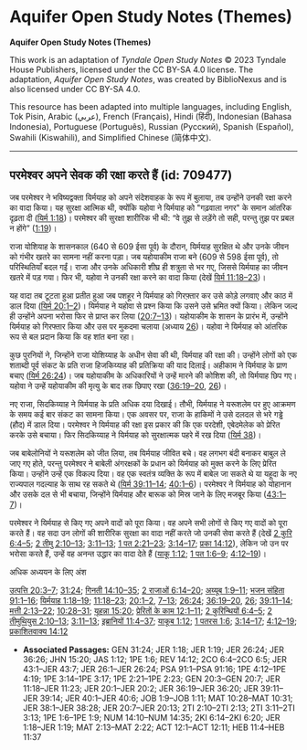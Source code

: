# Aquifer Open Study Notes (Themes)

**Aquifer Open Study Notes (Themes)**

This work is an adaptation of *Tyndale Open Study Notes* © 2023 Tyndale House Publishers, licensed under the CC BY\-SA 4\.0 license. The adaptation, *Aquifer Open Study Notes*, was created by BiblioNexus and is also licensed under CC BY\-SA 4\.0\.

This resource has been adapted into multiple languages, including English, Tok Pisin, Arabic (عربي), French (Français), Hindi (हिंदी), Indonesian (Bahasa Indonesia), Portuguese (Português), Russian (Русский), Spanish (Español), Swahili (Kiswahili), and Simplified Chinese (简体中文).



--------------------------------

## परमेश्वर अपने सेवक की रक्षा करते हैं (id: 709477)

जब परमेश्वर ने भविष्यद्वक्ता यिर्मयाह को अपने संदेशवाहक के रूप में बुलाया, तब उन्होंने उनकी रक्षा करने का वादा किया। यह सुरक्षा आत्मिक थी, क्योंकि यहोवा ने यिर्मयाह को "गढ़वाला नगर" के समान आंतरिक दृढ़ता दी ([यिर्म 1:18](https://ref.ly/Jer1:18))। परमेश्वर की सुरक्षा शारीरिक भी थी: “वे तुझ से लड़ेंगे तो सही, परन्तु तुझ पर प्रबल न होंगे” ([1:19](https://ref.ly/Jer1:19))।

राजा योशियाह के शासनकाल (640 से 609 ईसा पूर्व) के दौरान, यिर्मयाह सुरक्षित थे और उनके जीवन को गंभीर खतरे का सामना नहीं करना पड़ा। जब यहोयाकीम राजा बने (609 से 598 ईसा पूर्व), तो परिस्थितियाँ बदल गईं। राजा और उनके अधिकारी शीघ्र ही शत्रुता से भर गए, जिससे यिर्मयाह का जीवन खतरे में पड़ गया। फिर भी, यहोवा ने उनकी रक्षा करने का वादा किया (देखें [यिर्म 11:18–23](https://ref.ly/Jer11:18-Jer11:23))।

यह वादा तब टूटता हुआ प्रतीत हुआ जब पशहूर ने यिर्मयाह को गिरफ़्तार कर उसे कोड़े लगवाए और काठ में डाल दिया ([यिर्म 20:1–2](https://ref.ly/Jer20:1-Jer20:2))। यिर्मयाह ने यहोवा से प्रश्न किया कि उसने उसे भ्रमित क्यों किया। लेकिन जल्द ही उन्होंने अपना भरोसा फिर से प्राप्त कर लिया ([20:7–13](https://ref.ly/Jer20:7-Jer20:13))। यहोयाकीम के शासन के प्रारंभ में, उन्होंने यिर्मयाह को गिरफ्तार किया और उस पर मुकदमा चलाया (अध्याय [26](https://ref.ly/Jer26:1-Jer26:24))। यहोवा ने यिर्मयाह को आंतरिक रूप से बल प्रदान किया कि वह शांत बना रहा।

कुछ पुरनियों ने, जिन्होंने राजा योशिय्याह के अधीन सेवा की थी, यिर्मयाह की रक्षा की। उन्होंने लोगों को एक शताब्दी पूर्व संकट के प्रति राजा हिजकिय्याह की प्रतिक्रिया की याद दिलाई। अहीकाम ने यिर्मयाह के प्राण बचाए ([यिर्म 26:24](https://ref.ly/Jer26:24))। जब यहोयाकीम के अधिकारियों ने उन्हें मारने की कोशिश की, तो यिर्मयाह छिप गए। यहोवा ने उन्हें यहोयाकीम की मृत्यु के बाद तक छिपाए रखा ([36:19–20](https://ref.ly/Jer36:19-Jer36:20), [26](https://ref.ly/Jer36:26))।

नए राजा, सिदकिय्याह ने यिर्मयाह के प्रति अधिक दया दिखाई। तौभी, यिर्मयाह ने यरूशलेम पर हुए आक्रमण के समय कई बार संकट का सामना किया। एक अवसर पर, राजा के हाकिमों ने उसे दलदल से भरे गड्ढे (हौद) में डाल दिया। परमेश्वर ने यिर्मयाह की रक्षा इस प्रकार की कि एक परदेशी, एबेदमेलेक को प्रेरित करके उसे बचाया। फिर सिदकिय्याह ने यिर्मयाह को सुरक्षात्मक पहरे में रख दिया ([यिर्म 38](https://ref.ly/Jer38:1-Jer38:28))।

जब बाबेलोनियों ने यरूशलेम को जीत लिया, तब यिर्मयाह जीवित बचे। वह लगभग बंदी बनाकर बाबुल ले जाए गए होते, परन्तु परमेश्वर ने बाबेली अंगरक्षकों के प्रधान को यिर्मयाह को मुक्त करने के लिए प्रेरित किया। उन्होंने उन्हें एक विकल्प दिया। वह एक स्वतंत्र व्यक्ति के रूप में बाबेल जा सकते थे या यहूदा के नए राज्यपाल गदल्याह के साथ रह सकते थे ([यिर्म 39:11–14](https://ref.ly/Jer39:11-Jer39:14); [40:1–6](https://ref.ly/Jer40:1-Jer40:6))। परमेश्वर ने यिर्मयाह को योहानान और उसके दल से भी बचाया, जिन्होंने यिर्मयाह और बारूक को मिस्र जाने के लिए मजबूर किया ([43:1–7](https://ref.ly/Jer43:1-Jer43:7))।

परमेश्वर ने यिर्मयाह से किए गए अपने वादों को पूरा किया। वह अपने सभी लोगों से किए गए वादों को पूरा करते हैं। वह सदा उन लोगों की शारीरिक सुरक्षा का वादा नहीं करते जो उनकी सेवा करते हैं (देखें [2 कुरि 6:4–5](https://ref.ly/2Cor6:4-2Cor6:5); [2 तीमु 2:10–13](https://ref.ly/2Tim2:10-2Tim2:13); [3:11–13](https://ref.ly/2Tim3:11-2Tim3:13); [1 पत 2:21–23](https://ref.ly/1Pet2:21-1Pet2:23); [3:14–17](https://ref.ly/1Pet3:14-1Pet3:17); [प्रका 14:12](https://ref.ly/Rev14:12)), लेकिन जो उन पर भरोसा करते हैं, उन्हें वह अनन्त उद्धार का वादा देते हैं ([याकू 1:12](https://ref.ly/Jas1:12); [1 पत 1:6–9](https://ref.ly/1Pet1:6-1Pet1:9); [4:12–19](https://ref.ly/1Pet4:12-1Pet4:19))।

अधिक अध्ययन के लिए अंश

[उत्पत्ति 20:3–7](https://ref.ly/Gen20:3-Gen20:7); [31:24](https://ref.ly/Gen31:24); [गिनती 14:10–35](https://ref.ly/Num14:10-Num14:35); [2 राजाओं 6:14–20](https://ref.ly/2Kgs6:14-2Kgs6:20); [अय्यूब 1:9–11](https://ref.ly/Job1:9-Job1:11); [भजन संहिता 91:1–16](https://ref.ly/Ps91:1-Ps91:16); [यिर्मयाह 1:18–19](https://ref.ly/Jer1:18-Jer1:19); [11:18–23](https://ref.ly/Jer11:18-Jer11:23); [20:1–2](https://ref.ly/Jer20:1-Jer20:2), [7–13](https://ref.ly/Jer20:7-Jer20:13); [26:24](https://ref.ly/Jer26:24); [36:19–20](https://ref.ly/Jer36:19-Jer36:20), [26](https://ref.ly/Jer36:26); [39:11–14](https://ref.ly/Jer39:11-Jer39:14); [मत्ती 2:13–22](https://ref.ly/Matt2:13-Matt2:22); [10:28–31](https://ref.ly/Matt10:28-Matt10:31); [यूहन्ना 15:20](https://ref.ly/John15:20); [प्रेरितों के काम 12:1–11](https://ref.ly/Acts12:1-Acts12:11); [2 कुरिन्थियों 6:4–5](https://ref.ly/2Cor6:4-2Cor6:5); [2 तीमुथियुस 2:10–13](https://ref.ly/2Tim2:10-2Tim2:13); [3:11–13](https://ref.ly/2Tim3:11-2Tim3:13); [इब्रानियों 11:4–37](https://ref.ly/Heb11:4-Heb11:37); [याकूब 1:12](https://ref.ly/Jas1:12); [1 पतरस 1:6](https://ref.ly/1Pet1:6); [3:14–17](https://ref.ly/1Pet3:14-1Pet3:17); [4:12–19](https://ref.ly/1Pet4:12-1Pet4:19); [प्रकाशितवाक्य 14:12](https://ref.ly/Rev14:12)

* **Associated Passages:** GEN 31:24; JER 1:18; JER 1:19; JER 26:24; JER 36:26; JHN 15:20; JAS 1:12; 1PE 1:6; REV 14:12; 2CO 6:4–2CO 6:5; JER 43:1–JER 43:7; JER 26:1–JER 26:24; PSA 91:1–PSA 91:16; 1PE 4:12–1PE 4:19; 1PE 3:14–1PE 3:17; 1PE 2:21–1PE 2:23; GEN 20:3–GEN 20:7; JER 11:18–JER 11:23; JER 20:1–JER 20:2; JER 36:19–JER 36:20; JER 39:11–JER 39:14; JER 40:1–JER 40:6; JOB 1:9–JOB 1:11; MAT 10:28–MAT 10:31; JER 38:1–JER 38:28; JER 20:7–JER 20:13; 2TI 2:10–2TI 2:13; 2TI 3:11–2TI 3:13; 1PE 1:6–1PE 1:9; NUM 14:10–NUM 14:35; 2KI 6:14–2KI 6:20; JER 1:18–JER 1:19; MAT 2:13–MAT 2:22; ACT 12:1–ACT 12:11; HEB 11:4–HEB 11:37

